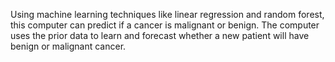 Using machine learning techniques like linear regression and random forest, this computer can predict if a cancer is malignant or benign. The computer uses the prior data to learn and forecast whether a new patient will have benign or malignant cancer.